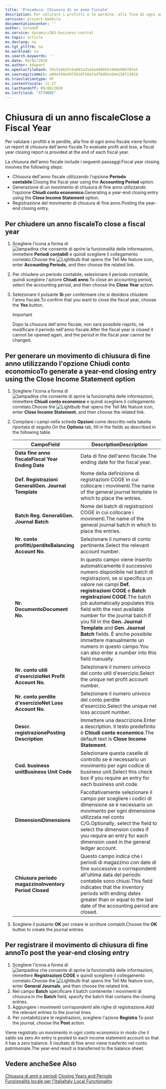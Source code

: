 ```yaml
---
title: 'Procedura: Chiusura di un anno fiscale'
description: Per valutare i profitti e le perdite, alla fine di ogni anno fiscale viene fornito un report di chiusura dell'anno fiscale.
services: project-madeira
documentationcenter: ''
author: SorenGP
ms.service: dynamics365-business-central
ms.topic: article
ms.devlang: na
ms.tgt_pltfrm: na
ms.workload: na
ms.search.keywords: ''
ms.date: 04/01/2020
ms.author: edupont
ms.openlocfilehash: 591516625c6a891a35a5a4d9045340de08670fe5
ms.sourcegitcommit: a80afd4e5075018716efad76d82a54e158f1392d
ms.translationtype: HT
ms.contentlocale: it-IT
ms.lasthandoff: 09/09/2020
ms.locfileid: "3779085"
---
```

# <a name="close-a-fiscal-year"></a><span data-ttu-id="fdd0e-103">Chiusura di un anno fiscale</span><span class="sxs-lookup"><span data-stu-id="fdd0e-103">Close a Fiscal Year</span></span>
<span data-ttu-id="fdd0e-104">Per valutare i profitti e le perdite, alla fine di ogni anno fiscale viene fornito un report di chiusura dell'anno fiscale.</span><span class="sxs-lookup"><span data-stu-id="fdd0e-104">To evaluate profit and loss, a fiscal year closing report is provided at the end of each fiscal year.</span></span>  

<span data-ttu-id="fdd0e-105">La chiusura dell'anno fiscale include i seguenti passaggi:</span><span class="sxs-lookup"><span data-stu-id="fdd0e-105">Fiscal year closing involves the following steps:</span></span>  

- <span data-ttu-id="fdd0e-106">Chiusura dell'anno fiscale utilizzando l'opzione **Periodo contabile**.</span><span class="sxs-lookup"><span data-stu-id="fdd0e-106">Closing the fiscal year using the **Accounting Period** option.</span></span>  
- <span data-ttu-id="fdd0e-107">Generazione di un movimento di chiusura di fine anno utilizzando l'opzione **Chiudi conto economico**.</span><span class="sxs-lookup"><span data-stu-id="fdd0e-107">Generating a year-end closing entry using the **Close Income Statement** option.</span></span>  
- <span data-ttu-id="fdd0e-108">Registrazione del movimento di chiusura di fine anno.</span><span class="sxs-lookup"><span data-stu-id="fdd0e-108">Posting the year-end closing entry.</span></span>  

## <a name="to-close-a-fiscal-year"></a><span data-ttu-id="fdd0e-109">Per chiudere un anno fiscale</span><span class="sxs-lookup"><span data-stu-id="fdd0e-109">To close a fiscal year</span></span>  

1.  <span data-ttu-id="fdd0e-110">Scegliere l'icona a forma di ![lampadina che consente di aprire la funzionalità delle informazioni](../../media/ui-search/search_small.png "Informazioni sull'operazione che si desidera eseguire"), immettere **Periodi contabili** e quindi scegliere il collegamento correlato.</span><span class="sxs-lookup"><span data-stu-id="fdd0e-110">Choose the ![Lightbulb that opens the Tell Me feature](../../media/ui-search/search_small.png "Tell me what you want to do") icon, enter **Accounting Periods**, and then choose the related link.</span></span>  
2.  <span data-ttu-id="fdd0e-111">Per chiudere un periodo contabile, selezionare il periodo contabile, quindi scegliere l'azione **Chiudi anno**.</span><span class="sxs-lookup"><span data-stu-id="fdd0e-111">To close an accounting period, select the accounting period, and then choose the **Close Year** action.</span></span>  
3.  <span data-ttu-id="fdd0e-112">Selezionare il pulsante **Sì** per confermare che si desidera chiudere l'anno fiscale.</span><span class="sxs-lookup"><span data-stu-id="fdd0e-112">To confirm that you want to close the fiscal year, choose the **Yes** button.</span></span>  

    > [!IMPORTANT]  
    >  <span data-ttu-id="fdd0e-113">Dopo la chiusura dell'anno fiscale, non sarà possibile riaprilo, né modificare il periodo nell'anno fiscale.</span><span class="sxs-lookup"><span data-stu-id="fdd0e-113">After the fiscal year is closed it cannot be opened again, and the period in the fiscal year cannot be changed.</span></span>  

## <a name="to-generate-a-year-end-closing-entry-using-the-close-income-statement-option"></a><span data-ttu-id="fdd0e-114">Per generare un movimento di chiusura di fine anno utilizzando l'opzione Chiudi conto economico</span><span class="sxs-lookup"><span data-stu-id="fdd0e-114">To generate a year-end closing entry using the Close Income Statement option</span></span>  

1.  <span data-ttu-id="fdd0e-115">Scegliere l'icona a forma di ![lampadina che consente di aprire la funzionalità delle informazioni](../../media/ui-search/search_small.png "Informazioni sull'operazione che si desidera eseguire"), immettere **Chiudi conto economico** e quindi scegliere il collegamento correlato.</span><span class="sxs-lookup"><span data-stu-id="fdd0e-115">Choose the ![Lightbulb that opens the Tell Me feature](../../media/ui-search/search_small.png "Tell me what you want to do") icon, enter **Close Income Statement**, and then choose the related link.</span></span>  
2.  <span data-ttu-id="fdd0e-116">Compilare i campi nella scheda **Opzioni** come descritto nella tabella riportata di seguito.</span><span class="sxs-lookup"><span data-stu-id="fdd0e-116">On the **Options** tab, fill in the fields as described in the following table.</span></span>  

    |<span data-ttu-id="fdd0e-117">Campo</span><span class="sxs-lookup"><span data-stu-id="fdd0e-117">Field</span></span>|<span data-ttu-id="fdd0e-118">Description</span><span class="sxs-lookup"><span data-stu-id="fdd0e-118">Description</span></span>|  
    |---------------------------------|---------------------------------------|  
    |<span data-ttu-id="fdd0e-119">**Data fine anno fiscale**</span><span class="sxs-lookup"><span data-stu-id="fdd0e-119">**Fiscal Year Ending Date**</span></span>|<span data-ttu-id="fdd0e-120">Data di fine dell'anno fiscale.</span><span class="sxs-lookup"><span data-stu-id="fdd0e-120">The ending date for the fiscal year.</span></span>|  
    |<span data-ttu-id="fdd0e-121">**Def. Registrazioni Generali**</span><span class="sxs-lookup"><span data-stu-id="fdd0e-121">**Gen. Journal Template**</span></span>|<span data-ttu-id="fdd0e-122">Nome della definizione di registrazioni COGE in cui collocare i movimenti.</span><span class="sxs-lookup"><span data-stu-id="fdd0e-122">The name of the general journal template in which to place the entries.</span></span>|  
    |<span data-ttu-id="fdd0e-123">**Batch Reg. Generali**</span><span class="sxs-lookup"><span data-stu-id="fdd0e-123">**Gen. Journal Batch**</span></span>|<span data-ttu-id="fdd0e-124">Nome del batch di registrazioni COGE in cui collocare i movimenti.</span><span class="sxs-lookup"><span data-stu-id="fdd0e-124">The name of the general journal batch in which to place the entries.</span></span>|  
    |<span data-ttu-id="fdd0e-125">**Nr. conto profitti/perdite**</span><span class="sxs-lookup"><span data-stu-id="fdd0e-125">**Balancing Account No.**</span></span>|<span data-ttu-id="fdd0e-126">Selezionare il numero di conto pertinente.</span><span class="sxs-lookup"><span data-stu-id="fdd0e-126">Select the relevant account number.</span></span>|  
    |<span data-ttu-id="fdd0e-127">**Nr. Documento**</span><span class="sxs-lookup"><span data-stu-id="fdd0e-127">**Document No.**</span></span>|<span data-ttu-id="fdd0e-128">In questo campo viene inserito automaticamente il successivo numero disponibile nel batch di registrazioni, se si specifica un valore nei campi **Def. registrazioni COGE** e **Batch registrazioni COGE**.</span><span class="sxs-lookup"><span data-stu-id="fdd0e-128">The batch job automatically populates this field with the next available number for the journal batch if you fill in the **Gen. Journal Template** and **Gen. Journal Batch** fields.</span></span> <span data-ttu-id="fdd0e-129">È anche possibile immettere manualmente un numero in questo campo.</span><span class="sxs-lookup"><span data-stu-id="fdd0e-129">You can also enter a number into this field manually.</span></span>|  
    |<span data-ttu-id="fdd0e-130">**Nr. conto utili d'esercizio**</span><span class="sxs-lookup"><span data-stu-id="fdd0e-130">**Net Profit Account No.**</span></span>|<span data-ttu-id="fdd0e-131">Selezionare il numero univoco del conto utili d'esercizio.</span><span class="sxs-lookup"><span data-stu-id="fdd0e-131">Select the unique net profit account number.</span></span>|  
    |<span data-ttu-id="fdd0e-132">**Nr. conto perdite d'esercizio**</span><span class="sxs-lookup"><span data-stu-id="fdd0e-132">**Net Loss Account No.**</span></span>|<span data-ttu-id="fdd0e-133">Selezionare il numero univoco del conto perdite d'esercizio.</span><span class="sxs-lookup"><span data-stu-id="fdd0e-133">Select the unique net loss account number.</span></span>|  
    |<span data-ttu-id="fdd0e-134">**Descr. registrazione**</span><span class="sxs-lookup"><span data-stu-id="fdd0e-134">**Posting Description**</span></span>|<span data-ttu-id="fdd0e-135">Immettere una descrizione.</span><span class="sxs-lookup"><span data-stu-id="fdd0e-135">Enter a description.</span></span> <span data-ttu-id="fdd0e-136">Il testo predefinito è **Chiudi conto economico**.</span><span class="sxs-lookup"><span data-stu-id="fdd0e-136">The default text is **Close Income Statement**.</span></span>|  
    |<span data-ttu-id="fdd0e-137">**Cod. business unit**</span><span class="sxs-lookup"><span data-stu-id="fdd0e-137">**Business Unit Code**</span></span>|<span data-ttu-id="fdd0e-138">Selezionare questa caselle di controllo se è necessario un movimento per ogni codice di business unit.</span><span class="sxs-lookup"><span data-stu-id="fdd0e-138">Select this check box if you require an entry for each business unit code.</span></span>|  
    |<span data-ttu-id="fdd0e-139">**Dimensioni**</span><span class="sxs-lookup"><span data-stu-id="fdd0e-139">**Dimensions**</span></span>|<span data-ttu-id="fdd0e-140">Facoltativamente selezionare il campo per scegliere i codici di dimensione se è necessario un movimento per ogni dimensione utilizzata nel conto C/G.</span><span class="sxs-lookup"><span data-stu-id="fdd0e-140">Optionally, select the field to select the dimension codes if you require an entry for each dimension used in the general ledger account.</span></span>|  
    |<span data-ttu-id="fdd0e-141">**Chiusura periodo magazzino**</span><span class="sxs-lookup"><span data-stu-id="fdd0e-141">**Inventory Period Closed**</span></span>|<span data-ttu-id="fdd0e-142">Questo campo indica che i periodi di magazzino con date di fine successive o corrispondenti all'ultima data del periodo contabile sono chiusi.</span><span class="sxs-lookup"><span data-stu-id="fdd0e-142">This field indicates that the inventory periods with ending dates greater than or equal to the last date of the accounting period are closed.</span></span>|  

3.  <span data-ttu-id="fdd0e-143">Scegliere il pulsante **OK** per creare le scritture contabili.</span><span class="sxs-lookup"><span data-stu-id="fdd0e-143">Choose the **OK**  button to create the journal entries.</span></span>  

## <a name="to-post-the-year-end-closing-entry"></a><span data-ttu-id="fdd0e-144">Per registrare il movimento di chiusura di fine anno</span><span class="sxs-lookup"><span data-stu-id="fdd0e-144">To post the year-end closing entry</span></span>  

1.  <span data-ttu-id="fdd0e-145">Scegliere l'icona a forma di ![lampadina che consente di aprire la funzionalità delle informazioni](../../media/ui-search/search_small.png "Informazioni sull'operazione che si desidera eseguire"), immettere **Registrazioni COGE** e quindi scegliere il collegamento correlato.</span><span class="sxs-lookup"><span data-stu-id="fdd0e-145">Choose the ![Lightbulb that opens the Tell Me feature](../../media/ui-search/search_small.png "Tell me what you want to do") icon, enter **General Journals**, and then choose the related link.</span></span>  
2.  <span data-ttu-id="fdd0e-146">Nel campo **Batch** specificare il batch contenente i movimenti di chiusura.</span><span class="sxs-lookup"><span data-stu-id="fdd0e-146">In the **Batch** field, specify the batch that contains the closing entries.</span></span>  
3.  <span data-ttu-id="fdd0e-147">Aggiungere i movimenti corrispondenti alle righe di registrazione.</span><span class="sxs-lookup"><span data-stu-id="fdd0e-147">Add the relevant entries to the journal lines.</span></span>  
4.  <span data-ttu-id="fdd0e-148">Per contabilizzare le registrazioni, scegliere l'azione **Registra**.</span><span class="sxs-lookup"><span data-stu-id="fdd0e-148">To post the journal, choose the **Post** action.</span></span>  

<span data-ttu-id="fdd0e-149">Viene registrato un movimento in ogni conto economico in modo che il saldo sia zero.</span><span class="sxs-lookup"><span data-stu-id="fdd0e-149">An entry is posted to each income statement account so that it has a zero balance.</span></span> <span data-ttu-id="fdd0e-150">Il risultato di fine anno viene trasferito nel conto patrimoniale.</span><span class="sxs-lookup"><span data-stu-id="fdd0e-150">The year-end result is transferred to the balance sheet.</span></span>  

## <a name="see-also"></a><span data-ttu-id="fdd0e-151">Vedere anche</span><span class="sxs-lookup"><span data-stu-id="fdd0e-151">See Also</span></span>  
 <span data-ttu-id="fdd0e-152">[Chiusura di anni e periodi](../../year-close-years-periods.md) </span><span class="sxs-lookup"><span data-stu-id="fdd0e-152">[Closing Years and Periods](../../year-close-years-periods.md) </span></span>  
 [<span data-ttu-id="fdd0e-153">Funzionalità locale per l'Italia</span><span class="sxs-lookup"><span data-stu-id="fdd0e-153">Italy Local Functionality</span></span>](italy-local-functionality.md)
